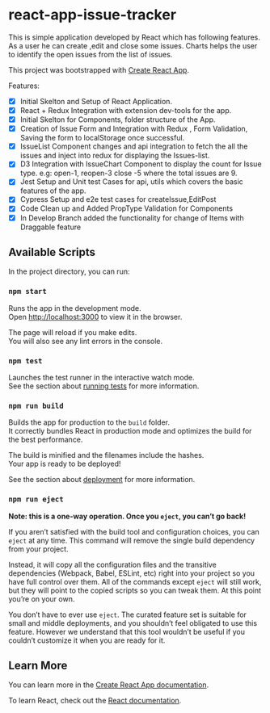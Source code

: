 # react-app-issue-tracker

This is simple application developed by React which has following features. As a user he can create ,edit and close some issues. Charts helps the user to identify the open issues from the list of issues.

This project was bootstrapped with [Create React App](https://github.com/facebook/create-react-app).

Features:

- [x] Initial Skelton and Setup of React Application.
- [x] React + Redux Integration with extension dev-tools for the app.
- [x] Initial Skelton for Components, folder structure of the App.
- [x] Creation of Issue Form and Integration with Redux , Form Validation, Saving the form to localStorage once successful.
- [x] IssueList Component changes and api integration to fetch the all the issues and inject into redux for displaying the Issues-list.
- [x] D3 Integration with IssueChart Component to display the count for Issue type.
      e.g: open-1, reopen-3 close -5 where the total issues are 9.
- [x] Jest Setup and Unit test Cases for api, utils which covers the basic features of the app.
- [x] Cypress Setup and e2e test cases for createIssue,EditPost
- [x] Code Clean up and Added PropType Validation for Components
- [x] In Develop Branch added the functionality for change of Items with Draggable feature

## Available Scripts

In the project directory, you can run:

### `npm start`

Runs the app in the development mode.<br>
Open [http://localhost:3000](http://localhost:3000) to view it in the browser.

The page will reload if you make edits.<br>
You will also see any lint errors in the console.

### `npm test`

Launches the test runner in the interactive watch mode.<br>
See the section about [running tests](https://facebook.github.io/create-react-app/docs/running-tests) for more information.

### `npm run build`

Builds the app for production to the `build` folder.<br>
It correctly bundles React in production mode and optimizes the build for the best performance.

The build is minified and the filenames include the hashes.<br>
Your app is ready to be deployed!

See the section about [deployment](https://facebook.github.io/create-react-app/docs/deployment) for more information.

### `npm run eject`

**Note: this is a one-way operation. Once you `eject`, you can’t go back!**

If you aren’t satisfied with the build tool and configuration choices, you can `eject` at any time. This command will remove the single build dependency from your project.

Instead, it will copy all the configuration files and the transitive dependencies (Webpack, Babel, ESLint, etc) right into your project so you have full control over them. All of the commands except `eject` will still work, but they will point to the copied scripts so you can tweak them. At this point you’re on your own.

You don’t have to ever use `eject`. The curated feature set is suitable for small and middle deployments, and you shouldn’t feel obligated to use this feature. However we understand that this tool wouldn’t be useful if you couldn’t customize it when you are ready for it.

## Learn More

You can learn more in the [Create React App documentation](https://facebook.github.io/create-react-app/docs/getting-started).

To learn React, check out the [React documentation](https://reactjs.org/).
